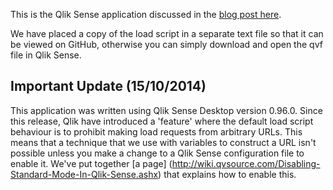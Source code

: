 This is the Qlik Sense application discussed in the [blog post here](http://blog.qvsource.com/post/2014/10/02/Analysing-Videos-On-YouTube-Using-QVSource-And-Qlik-Sense).

We have placed a copy of the load script in a separate text file so that it can be viewed on GitHub, otherwise you can simply download and open the qvf file in Qlik Sense.

Important Update (15/10/2014)
-----------------------------
This application was written using Qlik Sense Desktop version 0.96.0. Since this release, Qlik have introduced a 'feature' where the default load script behaviour is to prohibit making load requests from arbitrary URLs. This means that a technique that we use with variables to construct a URL isn't possible unless you make a change to a Qlik Sense configuration file to enable it. We've put together [a page] (http://wiki.qvsource.com/Disabling-Standard-Mode-In-Qlik-Sense.ashx) that explains how to enable this.
